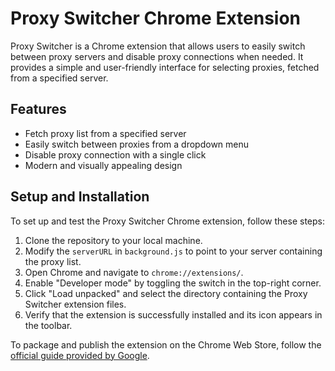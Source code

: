 # Proxy Switcher Chrome Extension

Proxy Switcher is a Chrome extension that allows users to easily switch between proxy servers and disable proxy connections when needed. It provides a simple and user-friendly interface for selecting proxies, fetched from a specified server.

## Features

- Fetch proxy list from a specified server
- Easily switch between proxies from a dropdown menu
- Disable proxy connection with a single click
- Modern and visually appealing design

## Setup and Installation

To set up and test the Proxy Switcher Chrome extension, follow these steps:

1. Clone the repository to your local machine.
2. Modify the `serverURL` in `background.js` to point to your server containing the proxy list.
3. Open Chrome and navigate to `chrome://extensions/`.
4. Enable "Developer mode" by toggling the switch in the top-right corner.
5. Click "Load unpacked" and select the directory containing the Proxy Switcher extension files.
6. Verify that the extension is successfully installed and its icon appears in the toolbar.

To package and publish the extension on the Chrome Web Store, follow the [official guide provided by Google](https://developer.chrome.com/docs/webstore/publish/).
